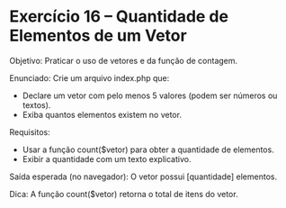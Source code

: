 # Exercício 16 – Quantidade de Elementos de um Vetor

Objetivo: Praticar o uso de vetores e da função de contagem.

Enunciado:
Crie um arquivo index.php que:
- Declare um vetor com pelo menos 5 valores (podem ser números ou textos).
- Exiba quantos elementos existem no vetor.

Requisitos:
- Usar a função count($vetor) para obter a quantidade de elementos.
- Exibir a quantidade com um texto explicativo.

Saída esperada (no navegador):
O vetor possui [quantidade] elementos.

Dica: A função count($vetor) retorna o total de itens do vetor.
